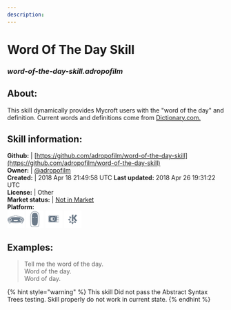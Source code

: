 ```yaml
--- 
description: 
---
```


# Word Of The Day Skill  
### _word-of-the-day-skill.adropofilm_  
## About:  
This skill dynamically provides Mycroft users with the "word of the day" and definition. Current words and definitions come from
[Dictionary.com.](Dictionary.com)

## Skill information:  
**Github:** | [https://github.com/adropofilm/word-of-the-day-skill](https://github.com/adropofilm/word-of-the-day-skill)  
**Owner:** | [@adropofilm](https://github.com/adropofilm)  
**Created:** | 2018 Apr 18 21:49:58 UTC  **Last updated:** 2018 Apr 26 19:31:22 UTC  
**License:** | Other  
**Market status:** | [Not in Market](https://market.mycroft.ai/skill/)  
**Platform:**  
 ![](../.gitbook/assets/mark-1-icon.png)  ![](../.gitbook/assets/mark-2-icon.png)  ![](../.gitbook/assets/picroft-icon.png)  ![](../.gitbook/assets/kde.png)   
## Examples:  
> Tell me the word of the day.  
> Word of the day.  
> Word of day.  
  
{% hint style="warning" %}
This skill Did not pass the Abstract Syntax Trees testing. Skill properly do not work in current state.
{% endhint %}
